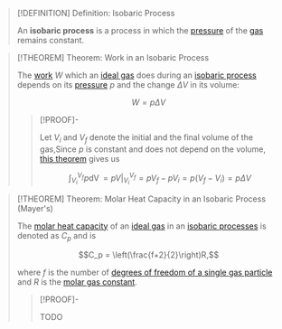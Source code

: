 >[!DEFINITION] Definition: Isobaric Process
>
>An **isobaric process** is a process in which the [pressure](../../../Mechanics/Fluid%20Mechanics/Pressure%20in%20a%20fluid.md) of the [gas](../Kinetic-Molecular%20Model%20of%20an%20Ideal%20Gas.md) remains constant.
>

>[!THEOREM] Theorem: Work in an Isobaric Process
>
>The [work](../../../Mechanics/Energy/Work.md) $W$ which an [ideal gas](../Kinetic-Molecular%20Model%20of%20an%20Ideal%20Gas.md) does during an [isobaric process](Ideal%20Gases%20in%20Isobaric%20Processes.md) depends on its [pressure](../../../Mechanics/Fluid%20Mechanics/Pressure%20in%20a%20fluid.md) $p$ and the change $\Delta V$ in its volume:
>
>$$W = p\Delta V$$
>
>>[!PROOF]-
>>
>>Let $V_i$ and $V_f$ denote the initial and the final volume of the gas,Since $p$ is constant and does not depend on the volume, [this theorem](../Work%20of%20an%20Ideal%20Gas.md) gives us
>>
>>$$\int_{V_i}^{V_f} p\mathop{\mathrm{d}V} = pV|_{V_i}^{V_f} = pV_f - pV_i = p(V_f-V_i) = p\Delta V$$
>>
>

>[!THEOREM] Theorem: Molar Heat Capacity in an Isobaric Process (Mayer's)
>
>The [molar heat capacity](../../Temperature%20and%20Heat/Molar%20Heat%20Capacity.md) of an [ideal gas](../Kinetic-Molecular%20Model%20of%20an%20Ideal%20Gas.md) in an [isobaric processes](Ideal%20Gases%20in%20Isobaric%20Processes.md) is denoted as $C_p$ and is
>
>$$C_p = \left(\frac{f+2}{2}\right)R,$$
>
>where $f$ is the number of [degrees of freedom of a single gas particle](../Degrees%20of%20Freedom%20of%20Gas%20Particles.md) and $R$ is the [molar gas constant](../Molar%20Gas%20Constant.md).
>
>>[!PROOF]-
>>
>>TODO
>>
>